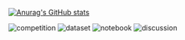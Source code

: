 [![Anurag's GitHub stats](https://github-readme-stats.vercel.app/api?username=ishtos&theme=onedark)](https://github.com/anuraghazra/github-readme-stats)

![competition](https://road-to-kaggle-grandmaster.vercel.app/api/badges/tiginkgo/competition)
![dataset](https://road-to-kaggle-grandmaster.vercel.app/api/badges/tiginkgo/dataset)
![notebook](https://road-to-kaggle-grandmaster.vercel.app/api/badges/tiginkgo/notebook)
![discussion](https://road-to-kaggle-grandmaster.vercel.app/api/badges/tiginkgo/discussion)
